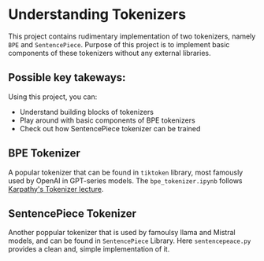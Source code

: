 # Understanding Tokenizers

This project contains rudimentary implementation of two tokenizers, namely `BPE` and `SentencePiece`.
Purpose of this project is to implement basic components of these tokenizers without any external libraries.

## Possible key takeways:
Using this project, you can:
- Understand building blocks of tokenizers
- Play around with basic components of BPE tokenizers
- Check out how SentencePiece tokenizer can be trained

## BPE Tokenizer

A popular tokenizer that can be found in `tiktoken` library, most famously used by OpenAI in GPT-series models. The `bpe_tokenizer.ipynb` follows [Karpathy's Tokenizer lecture](https://www.youtube.com/watch?v=zduSFxRajkE).

## SentencePiece Tokenizer

Another poppular tokenizer that is used by famoulsy llama and Mistral models, and can be found in `SentencePiece` Library. Here `sentencepeace.py` provides a clean and, simple implementation of it. 